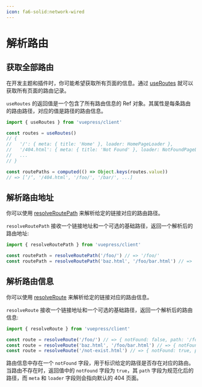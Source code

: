 ```yaml
---
icon: fa6-solid:network-wired
---
```


# 解析路由

## 获取全部路由

在开发主题和插件时，你可能希望获取所有页面的信息。通过 [useRoutes](../../reference/client-api.md#useroutes) 就可以获取所有页面的路由记录。

`useRoutes` 的返回值是一个包含了所有路由信息的 Ref 对象。其属性是每条路由的路由路径，对应的值是路径的路由信息。

```ts
import { useRoutes } from 'vuepress/client'

const routes = useRoutes()
// {
//   '/': { meta: { title: 'Home' }, loader: HomePageLoader },
//   '/404.html': { meta: { title: 'Not Found' }, loader: NotFoundPageLoader },
//   ...
// }

const routePaths = computed(() => Object.keys(routes.value))
// => [’/‘, '/404.html', '/foo/', '/bar/', ...]
```

## 解析路由地址

你可以使用 [resolveRoutePath](../../reference/client-api.md#resolveroutepath) 来解析给定的链接对应的路由路径。

`resolveRoutePath` 接收一个链接地址和一个可选的基础路径，返回一个解析后的路由地址:

```ts
import { resolveRoutePath } from 'vuepress/client'

const routePath = resolveRoutePath('/foo/') // => '/foo/'
const routePath = resolveRoutePath('baz.html', '/foo/bar.html') // => '/foo/baz.html'
```

## 解析路由信息

你可以使用 [resolveRoute](../../reference/client-api.md#resolveroute) 来解析给定的链接对应的路由信息。

`resolveRoute` 接收一个链接地址和一个可选的基础路径，返回一个解析后的路由信息:

```ts
import { resolveRoute } from 'vuepress/client'

const route = resolveRoute('/foo/') // => { notFound: false, path: '/foo/', meta: { title: 'Foo' }, loader: FooPageLoader }
const route = resolveRoute('baz.html', '/foo/bar.html') // => { notFound: false, path: '/foo/baz.html', meta: { title: 'Baz' }, loader: BazPageLoader }
const route = resolveRoute('/not-exist.html') // => { notFound: true, path: '/not-exist.html', meta: { title: 'Not Found' }, loader: NotFoundPageLoader }
```

路由信息中存在一个 `notFound` 字段，用于标识给定的路径是否存在对应的路由。当路由不存在时，返回值中的 `notFound` 字段为 `true`，其 `path` 字段为规范化后的路径，而 `meta` 和 `loader` 字段则会指向默认的 404 页面。
